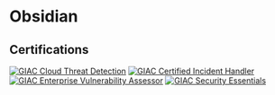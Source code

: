 # Obsidian

## Certifications


[![GIAC Cloud Threat Detection](https://images.credly.com/size/340x340/images/cbff2cbf-bcac-4e0a-9ac6-7f618015d46b/image.png)](https://www.credly.com/badges/a81eb406-7b24-4b70-b8c5-2a0714d9e13d/public_url) 
[![GIAC Certified Incident Handler](https://images.credly.com/size/340x340/images/c3e2745b-2f30-4e6b-9290-f7557a705181/image.png)](https://www.credly.com/badges/74ed0cc7-8582-42b7-9fc0-5d2113eaf7a7/linked_in_profile) 
[![GIAC Enterprise Vulnerability Assessor](https://images.credly.com/size/340x340/images/90d5157a-8de7-47b8-8869-c1e46c6ee6ff/image.png)](https://www.credly.com/badges/aff5771c-83cb-4f39-8781-39ddd1af9cce?source=linked_in_profile)
[![GIAC Security Essentials](https://images.credly.com/size/340x340/images/8e6bde54-8a33-4ec0-9d70-90fcde581bcf/image.png)](https://www.credly.com/badges/ceb70ebf-068c-43e4-aa93-e655244bdf85/linked_in_profile)
